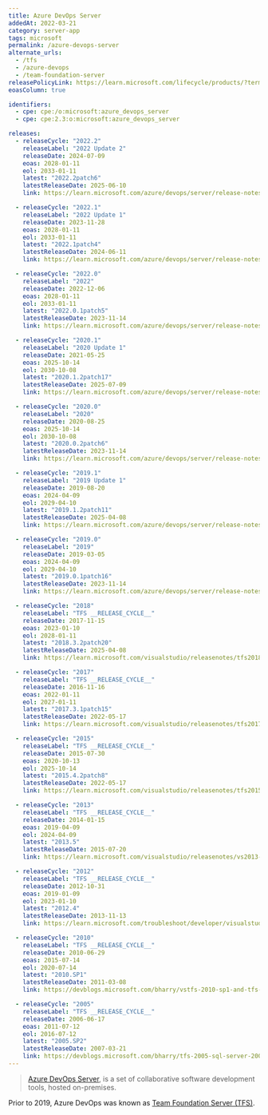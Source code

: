 ```yaml
---
title: Azure DevOps Server
addedAt: 2022-03-21
category: server-app
tags: microsoft
permalink: /azure-devops-server
alternate_urls:
  - /tfs
  - /azure-devops
  - /team-foundation-server
releasePolicyLink: https://learn.microsoft.com/lifecycle/products/?terms=Azure%20DevOps%20Server
eoasColumn: true

identifiers:
  - cpe: cpe:/o:microsoft:azure_devops_server
  - cpe: cpe:2.3:o:microsoft:azure_devops_server

releases:
  - releaseCycle: "2022.2"
    releaseLabel: "2022 Update 2"
    releaseDate: 2024-07-09
    eoas: 2028-01-11
    eol: 2033-01-11
    latest: "2022.2patch6"
    latestReleaseDate: 2025-06-10
    link: https://learn.microsoft.com/azure/devops/server/release-notes/azuredevops2022u2#azure-devops-server-2022-update-2-patch-6-release-date-june-10-2025

  - releaseCycle: "2022.1"
    releaseLabel: "2022 Update 1"
    releaseDate: 2023-11-28
    eoas: 2028-01-11
    eol: 2033-01-11
    latest: "2022.1patch4"
    latestReleaseDate: 2024-06-11
    link: https://learn.microsoft.com/azure/devops/server/release-notes/azuredevops2022u1#azure-devops-server-2022-update-1-patch-4-release-date-june-11-2024

  - releaseCycle: "2022.0"
    releaseLabel: "2022"
    releaseDate: 2022-12-06
    eoas: 2028-01-11
    eol: 2033-01-11
    latest: "2022.0.1patch5"
    latestReleaseDate: 2023-11-14
    link: https://learn.microsoft.com/azure/devops/server/release-notes/azuredevops2022#azure-devops-server-2022-update-01-patch-5-release-date-november-14-2023

  - releaseCycle: "2020.1"
    releaseLabel: "2020 Update 1"
    releaseDate: 2021-05-25
    eoas: 2025-10-14
    eol: 2030-10-08
    latest: "2020.1.2patch17"
    latestReleaseDate: 2025-07-09
    link: https://learn.microsoft.com/azure/devops/server/release-notes/azuredevops2020u1#azure-devops-server-2020-update-12-patch-17-release-date-july-9-2025

  - releaseCycle: "2020.0"
    releaseLabel: "2020"
    releaseDate: 2020-08-25
    eoas: 2025-10-14
    eol: 2030-10-08
    latest: "2020.0.2patch6"
    latestReleaseDate: 2023-11-14
    link: https://learn.microsoft.com/azure/devops/server/release-notes/azuredevops2020#azure-devops-server-2020-update-02-patch-6-release-date-november-14-2023

  - releaseCycle: "2019.1"
    releaseLabel: "2019 Update 1"
    releaseDate: 2019-08-20
    eoas: 2024-04-09
    eol: 2029-04-10
    latest: "2019.1.2patch11"
    latestReleaseDate: 2025-04-08
    link: https://learn.microsoft.com/azure/devops/server/release-notes/azuredevops2019u1#azure-devops-server-2019-update-12-patch-11-release-date-april-8-2025

  - releaseCycle: "2019.0"
    releaseLabel: "2019"
    releaseDate: 2019-03-05
    eoas: 2024-04-09
    eol: 2029-04-10
    latest: "2019.0.1patch16"
    latestReleaseDate: 2023-11-14
    link: https://learn.microsoft.com/azure/devops/server/release-notes/azuredevops2019#azure-devops-server-201901-patch-16-release-date-november-14-2023

  - releaseCycle: "2018"
    releaseLabel: "TFS __RELEASE_CYCLE__"
    releaseDate: 2017-11-15
    eoas: 2023-01-10
    eol: 2028-01-11
    latest: "2018.3.2patch20"
    latestReleaseDate: 2025-04-08
    link: https://learn.microsoft.com/visualstudio/releasenotes/tfs2018-update3#team-foundation-server-2018-update-32-patch-20

  - releaseCycle: "2017"
    releaseLabel: "TFS __RELEASE_CYCLE__"
    releaseDate: 2016-11-16
    eoas: 2022-01-11
    eol: 2027-01-11
    latest: "2017.3.1patch15"
    latestReleaseDate: 2022-05-17
    link: https://learn.microsoft.com/visualstudio/releasenotes/tfs2017-update3#details-of-whats-new-in-team-foundation-server-2017-update-31-patch-15

  - releaseCycle: "2015"
    releaseLabel: "TFS __RELEASE_CYCLE__"
    releaseDate: 2015-07-30
    eoas: 2020-10-13
    eol: 2025-10-14
    latest: "2015.4.2patch8"
    latestReleaseDate: 2022-05-17
    link: https://learn.microsoft.com/visualstudio/releasenotes/tfs2015-update4-vs#details-of-whats-new-in-team-foundation-server-2015-update-42-patch-8

  - releaseCycle: "2013"
    releaseLabel: "TFS __RELEASE_CYCLE__"
    releaseDate: 2014-01-15
    eoas: 2019-04-09
    eol: 2024-04-09
    latest: "2013.5"
    latestReleaseDate: 2015-07-20
    link: https://learn.microsoft.com/visualstudio/releasenotes/vs2013-update5-vs

  - releaseCycle: "2012"
    releaseLabel: "TFS __RELEASE_CYCLE__"
    releaseDate: 2012-10-31
    eoas: 2019-01-09
    eol: 2023-01-10
    latest: "2012.4"
    latestReleaseDate: 2013-11-13
    link: https://learn.microsoft.com/troubleshoot/developer/visualstudio/installation/visual-studio-2012-update-4

  - releaseCycle: "2010"
    releaseLabel: "TFS __RELEASE_CYCLE__"
    releaseDate: 2010-06-29
    eoas: 2015-07-14
    eol: 2020-07-14
    latest: "2010.SP1"
    latestReleaseDate: 2011-03-08
    link: https://devblogs.microsoft.com/bharry/vstfs-2010-sp1-and-tfs-project-server-integration-feature-pack-have-released/

  - releaseCycle: "2005"
    releaseLabel: "TFS __RELEASE_CYCLE__"
    releaseDate: 2006-06-17
    eoas: 2011-07-12
    eol: 2016-07-12
    latest: "2005.SP2"
    latestReleaseDate: 2007-03-21
    link: https://devblogs.microsoft.com/bharry/tfs-2005-sql-server-2005-sp2/
---
```


> [Azure DevOps Server](https://azure.microsoft.com/products/devops/server/), is a set of
> collaborative software development tools, hosted on-premises.

Prior to 2019, Azure DevOps was known as [Team Foundation Server (TFS)](https://learn.microsoft.com/lifecycle/products/?terms=Team%20Foundation%20Server).
